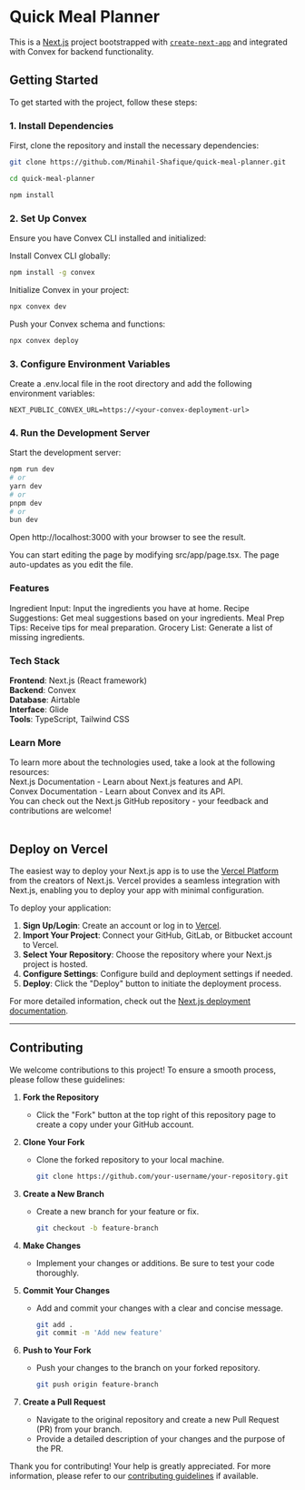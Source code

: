 # Quick Meal Planner

This is a [Next.js](https://nextjs.org/) project bootstrapped with [`create-next-app`](https://github.com/vercel/next.js/tree/canary/packages/create-next-app) and integrated with Convex for backend functionality.

## Getting Started

To get started with the project, follow these steps:

### 1. **Install Dependencies**

First, clone the repository and install the necessary dependencies:

```bash
git clone https://github.com/Minahil-Shafique/quick-meal-planner.git
```
```bash
cd quick-meal-planner
```
```bash
npm install
```
### 2. **Set Up Convex**
Ensure you have Convex CLI installed and initialized:

Install Convex CLI globally:

```bash
npm install -g convex
```
Initialize Convex in your project:

```bash
npx convex dev
```
Push your Convex schema and functions:
```bash
npx convex deploy
```
### 3. **Configure Environment Variables**
Create a .env.local file in the root directory and add the following environment variables:

```arduino
NEXT_PUBLIC_CONVEX_URL=https://<your-convex-deployment-url>
```
### 4. **Run the Development Server**
Start the development server:

```bash
npm run dev
# or
yarn dev
# or
pnpm dev
# or
bun dev
```
Open http://localhost:3000 with your browser to see the result.

You can start editing the page by modifying src/app/page.tsx. The page auto-updates as you edit the file.

### **Features**
Ingredient Input: Input the ingredients you have at home.
Recipe Suggestions: Get meal suggestions based on your ingredients.
Meal Prep Tips: Receive tips for meal preparation.
Grocery List: Generate a list of missing ingredients.

### **Tech Stack**
**Frontend**: Next.js (React framework)<br>
**Backend**: Convex<br>
**Database**: Airtable<br>
**Interface**: Glide<br>
**Tools**: TypeScript, Tailwind CSS<br>

### **Learn More**
To learn more about the technologies used, take a look at the following resources:<br>
Next.js Documentation - Learn about Next.js features and API. <br>
Convex Documentation - Learn about Convex and its API.<br>
You can check out the Next.js GitHub repository - your feedback and contributions are welcome!<br><br>

## Deploy on Vercel

The easiest way to deploy your Next.js app is to use the [Vercel Platform](https://vercel.com/new?utm_medium=default-template&filter=next.js&utm_source=create-next-app&utm_campaign=create-next-app-readme) from the creators of Next.js. Vercel provides a seamless integration with Next.js, enabling you to deploy your app with minimal configuration.

To deploy your application:

1. **Sign Up/Login**: Create an account or log in to [Vercel](https://vercel.com/).
2. **Import Your Project**: Connect your GitHub, GitLab, or Bitbucket account to Vercel.
3. **Select Your Repository**: Choose the repository where your Next.js project is hosted.
4. **Configure Settings**: Configure build and deployment settings if needed.
5. **Deploy**: Click the "Deploy" button to initiate the deployment process.

For more detailed information, check out the [Next.js deployment documentation](https://nextjs.org/docs/deployment).

---

## Contributing

We welcome contributions to this project! To ensure a smooth process, please follow these guidelines:

1. **Fork the Repository**
   - Click the "Fork" button at the top right of this repository page to create a copy under your GitHub account.

2. **Clone Your Fork**
   - Clone the forked repository to your local machine.
     ```bash
     git clone https://github.com/your-username/your-repository.git
     ```

3. **Create a New Branch**
   - Create a new branch for your feature or fix.
     ```bash
     git checkout -b feature-branch
     ```

4. **Make Changes**
   - Implement your changes or additions. Be sure to test your code thoroughly.

5. **Commit Your Changes**
   - Add and commit your changes with a clear and concise message.
     ```bash
     git add .
     git commit -m 'Add new feature'
     ```

6. **Push to Your Fork**
   - Push your changes to the branch on your forked repository.
     ```bash
     git push origin feature-branch
     ```

7. **Create a Pull Request**
   - Navigate to the original repository and create a new Pull Request (PR) from your branch.
   - Provide a detailed description of your changes and the purpose of the PR.

Thank you for contributing! Your help is greatly appreciated. For more information, please refer to our [contributing guidelines](#) if available.

